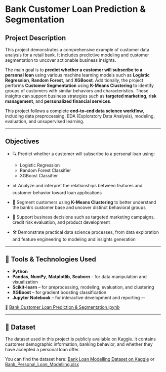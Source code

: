 
# Bank Customer Loan Prediction & Segmentation

## Project Description

This project demonstrates a comprehensive example of customer data analysis for a retail bank. It includes predictive modeling and customer segmentation to uncover actionable business insights.

The main goal is to **predict whether a customer will subscribe to a personal loan** using various machine learning models such as **Logistic Regression**, **Random Forest**, and **XGBoost**. Additionally, the project performs **Customer Segmentation** using **K-Means Clustering** to identify groups of customers with similar behaviors and characteristics. These insights can support business strategies such as **targeted marketing**, **risk management**, and **personalized financial services**.

This project follows a complete **end-to-end data science workflow**, including data preprocessing, EDA (Exploratory Data Analysis), modeling, evaluation, and unsupervised learning.

---

##  Objectives

* 🔍 Predict whether a customer will subscribe to a personal loan using:

  * Logistic Regression
  * Random Forest Classifier
  * XGBoost Classifier

* 📊 Analyze and interpret the relationships between features and customer behavior toward loan applications

* 👥 Segment customers using **K-Means Clustering** to better understand the bank’s customer base and uncover distinct behavioral groups

* 🎯 Support business decisions such as targeted marketing campaigns, credit risk evaluation, and product development

* 🛠️ Demonstrate practical data science processes, from data exploration and feature engineering to modeling and insights generation

---

## 🧰 Tools & Technologies Used

* **Python**
* **Pandas**, **NumPy**, **Matplotlib**, **Seaborn** – for data manipulation and visualization
* **Scikit-learn** – for preprocessing, modeling, evaluation, and clustering
* **XGBoost** – for gradient boosting classification
* **Jupyter Notebook** – for interactive development and reporting
--

📄 [Bank Customer Loan Prediction & Segmentation.ipynb](Bank_Customer_Loan_Prediction&Segmentation.ipynb)

---

## 📎 Dataset

The dataset used in this project is publicly available on Kaggle. It contains customer demographic information, banking behavior, and whether they have accepted a personal loan offer.

You can find the dataset here: [Bank Loan Modelling Dataset on Kaggle](https://www.kaggle.com/datasets/itsmesunil/bank-loan-modelling)
or [Bank_Personal_Loan_Modelling.xlsx](Bank_Personal_Loan_Modelling.xlsx)

